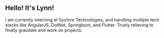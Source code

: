 ## Hello! It's Lynn! 
I am currently interning at Sysfore Technologies, and handling multiple tech stacks like AngularJS, DotNet, Springboot, and Flutter. Truely relieving to finally graudate and work on projects. 

